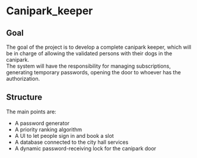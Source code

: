 # Canipark_keeper <br>
## Goal
The goal of the project is to develop a complete canipark keeper, which will be in charge of allowing the validated persons with their dogs in the canipark. <br>
The system will have the responsibility for managing subscriptions, generating temporary passwords, opening the door to whoever has the authorization.

## Structure
The main points are:
<ul>
  <li>A password generator</li>
  <li>A priority ranking algorithm</li>
  <li>A UI to let people sign in and book a slot</li>
  <li>A database connected to the city hall services</li>
  <li>A dynamic password-receiving lock for the canipark door</li>
</ul>
